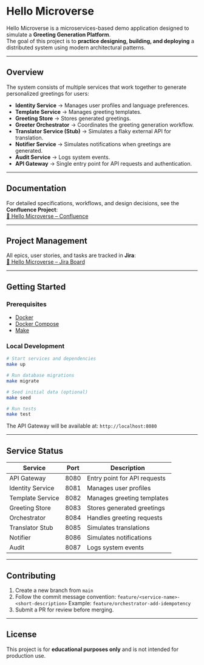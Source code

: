 # Hello Microverse

Hello Microverse is a microservices-based demo application designed to simulate a **Greeting Generation Platform**.  
The goal of this project is to **practice designing, building, and deploying** a distributed system using modern architectural patterns.

---

## **Overview**

The system consists of multiple services that work together to generate personalized greetings for users:

- **Identity Service** → Manages user profiles and language preferences.
- **Template Service** → Manages greeting templates.
- **Greeting Store** → Stores generated greetings.
- **Greeter Orchestrator** → Coordinates the greeting generation workflow.
- **Translator Service (Stub)** → Simulates a flaky external API for translation.
- **Notifier Service** → Simulates notifications when greetings are generated.
- **Audit Service** → Logs system events.
- **API Gateway** → Single entry point for API requests and authentication.

---

## **Documentation**

For detailed specifications, workflows, and design decisions, see the **Confluence Project**:  
[📄 Hello Microverse – Confluence](https://confluence.example.com/display/HELLOMICROVERSE)

---

## **Project Management**

All epics, user stories, and tasks are tracked in **Jira**:  
[🎫 Hello Microverse – Jira Board](https://jira.example.com/projects/HELLOMICROVERSE)

---

## **Getting Started**

### **Prerequisites**
- [Docker](https://docs.docker.com/get-docker/)
- [Docker Compose](https://docs.docker.com/compose/)
- [Make](https://www.gnu.org/software/make/)

### **Local Development**
```bash
# Start services and dependencies
make up

# Run database migrations
make migrate

# Seed initial data (optional)
make seed

# Run tests
make test
````

The API Gateway will be available at:
`http://localhost:8080`

---

## **Service Status**

| Service          | Port | Description                  |
| ---------------- | ---- | ---------------------------- |
| API Gateway      | 8080 | Entry point for API requests |
| Identity Service | 8081 | Manages user profiles        |
| Template Service | 8082 | Manages greeting templates   |
| Greeting Store   | 8083 | Stores generated greetings   |
| Orchestrator     | 8084 | Handles greeting requests    |
| Translator Stub  | 8085 | Simulates translations       |
| Notifier         | 8086 | Simulates notifications      |
| Audit            | 8087 | Logs system events           |

---

## **Contributing**

1. Create a new branch from `main`
2. Follow the commit message convention:
   `feature/<service-name>-<short-description>`
   Example: `feature/orchestrator-add-idempotency`
3. Submit a PR for review before merging.

---

## **License**

This project is for **educational purposes only** and is not intended for production use.
